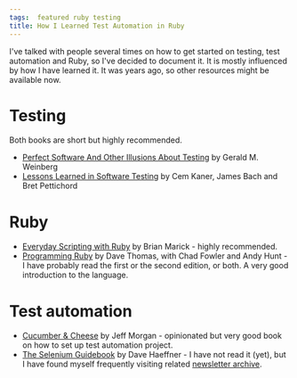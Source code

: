 ```yaml
---
tags:  featured ruby testing
title: How I Learned Test Automation in Ruby
---
```

I've talked with people several times on how to get started on testing, test automation and Ruby, so I've decided to document it. It is mostly influenced by how I have learned it. It was years ago, so other resources might be available now.

# Testing

Both books are short but highly recommended.

- [Perfect Software And Other Illusions About Testing](https://leanpub.com/perfectsoftware) by Gerald M. Weinberg
- [Lessons Learned in Software Testing](https://www.goodreads.com/book/show/599997.Lessons_Learned_in_Software_Testing) by Cem Kaner, James Bach and Bret Pettichord

# Ruby

- [Everyday Scripting with Ruby](https://pragprog.com/book/bmsft/everyday-scripting-with-ruby) by Brian Marick - highly recommended.
- [Programming Ruby](https://pragprog.com/book/ruby4/programming-ruby-1-9-2-0) by Dave Thomas, with Chad Fowler and Andy Hunt - I have probably read the first or the second edition, or both. A very good introduction to the language.

# Test automation

- [Cucumber & Cheese](https://leanpub.com/cucumber_and_cheese) by Jeff Morgan  - opinionated but very good book on how to set up test automation project.
- [The Selenium Guidebook](https://seleniumguidebook.com/) by Dave Haeffner - I have not read it (yet), but I have found myself frequently visiting related [newsletter archive](http://elementalselenium.com/tips).
